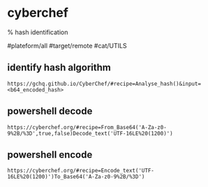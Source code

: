 # cyberchef
% hash identification

#plateform/all #target/remote #cat/UTILS



## identify hash algorithm
```
https://gchq.github.io/CyberChef/#recipe=Analyse_hash()&input=<b64_encoded_hash>
```


## powershell decode
```
https://cyberchef.org/#recipe=From_Base64('A-Za-z0-9%2B/%3D',true,false)Decode_text('UTF-16LE%20(1200)')
```

## powershell encode
```
https://cyberchef.org/#recipe=Encode_text('UTF-16LE%20(1200)')To_Base64('A-Za-z0-9%2B/%3D')
```
